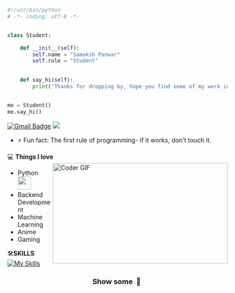 ```python
#!/usr/bin/python
# -*- coding: utf-8 -*-


class Student:

    def __init__(self):
        self.name = "Samaksh Panwar"
        self.role = "Student"
        

    def say_hi(self):
        print("Thanks for dropping by, hope you find some of my work interesting.")


me = Student()
me.say_hi()
```

[![Gmail Badge](https://img.shields.io/badge/-samaksh-c14438?style=flat-square&logo=Gmail&logoColor=white&link=mailto:samakshpanwar66@gmail.com)](mailto:samakshpanwar66@gmail.com) ![](https://komarev.com/ghpvc/?username=samakshpanwar&color=blueviolet)


- ⚡ Fun fact: The first rule of programming- if it works, don’t touch it.

💻 **Things I love**                                                                                        <img align="right" src="https://media4.giphy.com/media/v1.Y2lkPTc5MGI3NjExcGhxMGM2bXJqcG1idzFnN2R5OXF0ZjlwZW81bHJucjZ6eG5qNWpwNSZlcD12MV9pbnRlcm5hbF9naWZfYnlfaWQmY3Q9Zw/JqmupuTVZYaQX5s094/giphy.gif" alt="Coder GIF" width="400" height="230">
- Python <img src="https://media.giphy.com/media/WUlplcMpOCEmTGBtBW/giphy.gif" width="30">    
- Backend Development                                                                           
- Machine Learning                                                                           
- Anime
- Gaming





  
    


🛠**SKILLS**
[![My Skills](https://skillicons.dev/icons?i=html,css,py,c,cpp,ps,pr,ae,blender,mysql&perline=10)](https://skillicons.dev)







<div align="center">
    <h3 align="center">Show some &nbsp;🤍&nbsp;</h3>
</div>
